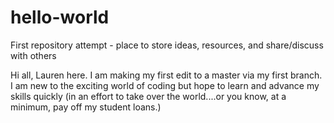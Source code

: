 # hello-world
First repository attempt - place to store ideas, resources, and share/discuss with others

Hi all, Lauren here. I am making my first edit to a master via my first branch. I am new to the exciting world of coding but hope to learn and advance my skills quickly (in an effort to take over the world....or you know, at a minimum, pay off my student loans.)
